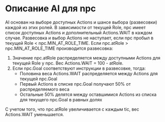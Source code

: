 # Описание AI для npc

АI основан на выборе доступных Actions и шансе выбора (развесовки) каждой из этих ролей.
В зависимости от текущей Role, npc имеет список доступных Actions и дополнительный Actions.WAIT в каждом случае. 
Развесовка и выбор Actions не наступает, если npc пробыл в текущей Role < npc.MIN_AT_ROLE_TIME.
Если npc.atRole > npc.MIN_AT_ROLE_TIME производится развесовка:

1. Значение npc.atRole распределяется между доступными Actions для текущей Role у npc. Вес Actions.WAIT = 100 - atRole.
2. Если npc.Goal соответствуют инструкции в развесовке, тогда:
    - Половина веса Actions.WAIT распределяется между Actions для текущей npc.Goal  
    - Первый Actions в списке npc.Goal получают 50% от распределяемого веса
    - Остальные 50% делятся между оставшимися Actions из списка для текущего npc.Goal в равных долях 

С учетом того, что npc.atRole увеличивается с каждым tic, вес Actions.WAIT уменьшается.